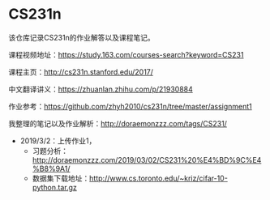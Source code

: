 # CS231n

该仓库记录CS231n的作业解答以及课程笔记。

课程视频地址：https://study.163.com/courses-search?keyword=CS231

课程主页：http://cs231n.stanford.edu/2017/

中文翻译讲义：https://zhuanlan.zhihu.com/p/21930884

作业参考：https://github.com/zhyh2010/cs231n/tree/master/assignment1

我整理的笔记以及作业解析：http://doraemonzzz.com/tags/CS231/



- 2019/3/2：上传作业1，
  - 习题分析：http://doraemonzzz.com/2019/03/02/CS231%20%E4%BD%9C%E4%B8%9A1/
  - 数据集下载地址：http://www.cs.toronto.edu/~kriz/cifar-10-python.tar.gz



